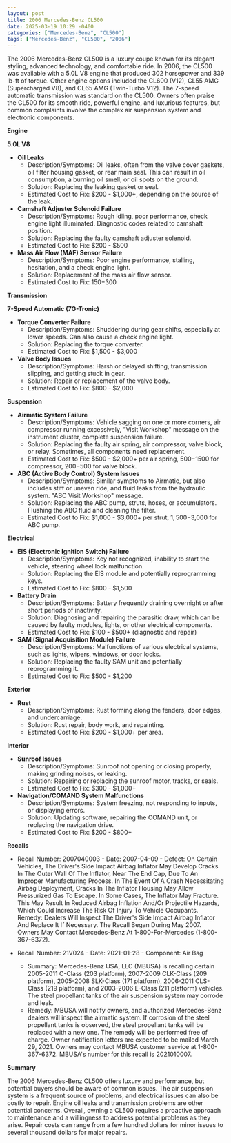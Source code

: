 ```yaml
---
layout: post
title: 2006 Mercedes-Benz CL500
date: 2025-03-19 10:29 -0400
categories: ["Mercedes-Benz", "CL500"]
tags: ["Mercedes-Benz", "CL500", "2006"]
---
```

The 2006 Mercedes-Benz CL500 is a luxury coupe known for its elegant styling, advanced technology, and comfortable ride. In 2006, the CL500 was available with a 5.0L V8 engine that produced 302 horsepower and 339 lb-ft of torque. Other engine options included the CL600 (V12), CL55 AMG (Supercharged V8), and CL65 AMG (Twin-Turbo V12). The 7-speed automatic transmission was standard on the CL500. Owners often praise the CL500 for its smooth ride, powerful engine, and luxurious features, but common complaints involve the complex air suspension system and electronic components.

**Engine**

**5.0L V8**
* **Oil Leaks**
    * Description/Symptoms: Oil leaks, often from the valve cover gaskets, oil filter housing gasket, or rear main seal. This can result in oil consumption, a burning oil smell, or oil spots on the ground.
    * Solution: Replacing the leaking gasket or seal.
    * Estimated Cost to Fix: $200 - $1,000+, depending on the source of the leak.
* **Camshaft Adjuster Solenoid Failure**
    * Description/Symptoms: Rough idling, poor performance, check engine light illuminated. Diagnostic codes related to camshaft position.
    * Solution: Replacing the faulty camshaft adjuster solenoid.
    * Estimated Cost to Fix: $200 - $500
* **Mass Air Flow (MAF) Sensor Failure**
    * Description/Symptoms: Poor engine performance, stalling, hesitation, and a check engine light.
    * Solution: Replacement of the mass air flow sensor.
    * Estimated Cost to Fix: $150-$300

**Transmission**

**7-Speed Automatic (7G-Tronic)**
* **Torque Converter Failure**
    * Description/Symptoms: Shuddering during gear shifts, especially at lower speeds. Can also cause a check engine light.
    * Solution: Replacing the torque converter.
    * Estimated Cost to Fix: $1,500 - $3,000
* **Valve Body Issues**
    * Description/Symptoms: Harsh or delayed shifting, transmission slipping, and getting stuck in gear.
    * Solution: Repair or replacement of the valve body.
    * Estimated Cost to Fix: $800 - $2,000

**Suspension**

* **Airmatic System Failure**
    * Description/Symptoms: Vehicle sagging on one or more corners, air compressor running excessively, "Visit Workshop" message on the instrument cluster, complete suspension failure.
    * Solution: Replacing the faulty air spring, air compressor, valve block, or relay. Sometimes, all components need replacement.
    * Estimated Cost to Fix: $500 - $2,000+ per air spring, $500-$1500 for compressor, $200-$500 for valve block.
* **ABC (Active Body Control) System Issues**
    * Description/Symptoms: Similar symptoms to Airmatic, but also includes stiff or uneven ride, and fluid leaks from the hydraulic system. "ABC Visit Workshop" message.
    * Solution: Replacing the ABC pump, struts, hoses, or accumulators. Flushing the ABC fluid and cleaning the filter.
    * Estimated Cost to Fix: $1,000 - $3,000+ per strut, $1,500-$3,000 for ABC pump.

**Electrical**

* **EIS (Electronic Ignition Switch) Failure**
    * Description/Symptoms: Key not recognized, inability to start the vehicle, steering wheel lock malfunction.
    * Solution: Replacing the EIS module and potentially reprogramming keys.
    * Estimated Cost to Fix: $800 - $1,500
* **Battery Drain**
    * Description/Symptoms: Battery frequently draining overnight or after short periods of inactivity.
    * Solution: Diagnosing and repairing the parasitic draw, which can be caused by faulty modules, lights, or other electrical components.
    * Estimated Cost to Fix: $100 - $500+ (diagnostic and repair)
* **SAM (Signal Acquisition Module) Failure**
    * Description/Symptoms: Malfunctions of various electrical systems, such as lights, wipers, windows, or door locks.
    * Solution: Replacing the faulty SAM unit and potentially reprogramming it.
    * Estimated Cost to Fix: $500 - $1,200

**Exterior**

* **Rust**
    * Description/Symptoms: Rust forming along the fenders, door edges, and undercarriage.
    * Solution: Rust repair, body work, and repainting.
    * Estimated Cost to Fix: $200 - $1,000+ per area.

**Interior**

* **Sunroof Issues**
    * Description/Symptoms: Sunroof not opening or closing properly, making grinding noises, or leaking.
    * Solution: Repairing or replacing the sunroof motor, tracks, or seals.
    * Estimated Cost to Fix: $300 - $1,000+
* **Navigation/COMAND System Malfunctions**
    * Description/Symptoms: System freezing, not responding to inputs, or displaying errors.
    * Solution: Updating software, repairing the COMAND unit, or replacing the navigation drive.
    * Estimated Cost to Fix: $200 - $800+

**Recalls**
*   Recall Number: 2007040003 - Date: 2007-04-09 - Defect: On Certain Vehicles, The Driver's Side Impact Airbag Inflator May Develop Cracks In The Outer Wall Of The Inflator, Near The End Cap, Due To An Improper Manufacturing Process. In The Event Of A Crash Necessitating Airbag Deployment, Cracks In The Inflator Housing May Allow Pressurized Gas To Escape. In Some Cases, The Inflator May Fracture. This May Result In Reduced Airbag Inflation And/Or Projectile Hazards, Which Could Increase The Risk Of Injury To Vehicle Occupants. Remedy: Dealers Will Inspect The Driver's Side Impact Airbag Inflator And Replace It If Necessary. The Recall Began During May 2007. Owners May Contact Mercedes-Benz At 1-800-For-Mercedes (1-800-367-6372).

*   Recall Number: 21V024 - Date: 2021-01-28 - Component: Air Bag
    *   Summary: Mercedes-Benz USA, LLC (MBUSA) is recalling certain 2005-2011 C-Class (203 platform), 2007-2009 CLK-Class (209 platform), 2005-2008 SLK-Class (171 platform), 2006-2011 CLS-Class (219 platform), and 2003-2006 E-Class (211 platform) vehicles. The steel propellant tanks of the air suspension system may corrode and leak.
    *   Remedy: MBUSA will notify owners, and authorized Mercedes-Benz dealers will inspect the airmatic system. If corrosion of the steel propellant tanks is observed, the steel propellant tanks will be replaced with a new one. The remedy will be performed free of charge. Owner notification letters are expected to be mailed March 29, 2021. Owners may contact MBUSA customer service at 1-800-367-6372. MBUSA's number for this recall is 2021010007.

**Summary**

The 2006 Mercedes-Benz CL500 offers luxury and performance, but potential buyers should be aware of common issues. The air suspension system is a frequent source of problems, and electrical issues can also be costly to repair. Engine oil leaks and transmission problems are other potential concerns. Overall, owning a CL500 requires a proactive approach to maintenance and a willingness to address potential problems as they arise. Repair costs can range from a few hundred dollars for minor issues to several thousand dollars for major repairs.


